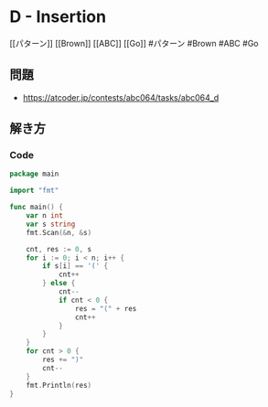 # D - Insertion
[[パターン]] [[Brown]] [[ABC]] [[Go]]
#パターン #Brown #ABC #Go 

## 問題
- https://atcoder.jp/contests/abc064/tasks/abc064_d

## 解き方
### Code
```go
package main

import "fmt"

func main() {
	var n int
	var s string
	fmt.Scan(&n, &s)

	cnt, res := 0, s
	for i := 0; i < n; i++ {
		if s[i] == '(' {
			cnt++
		} else {
			cnt--
			if cnt < 0 {
				res = "(" + res
				cnt++
			}
		}
	}
	for cnt > 0 {
		res += ")"
		cnt--
	}
	fmt.Println(res)
}
```